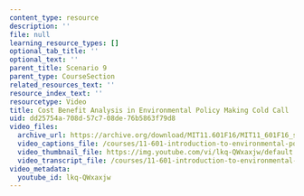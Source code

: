 ```yaml
---
content_type: resource
description: ''
file: null
learning_resource_types: []
optional_tab_title: ''
optional_text: ''
parent_title: Scenario 9
parent_type: CourseSection
related_resources_text: ''
resource_index_text: ''
resourcetype: Video
title: Cost Benefit Analysis in Environmental Policy Making Cold Call
uid: dd25754a-708d-57c7-08de-76b5863f79d8
video_files:
  archive_url: https://archive.org/download/MIT11.601F16/MIT11_601F16_s09_Cold_Call_300k.mp4
  video_captions_file: /courses/11-601-introduction-to-environmental-policy-and-planning-fall-2016/edd9d3aa28bd5ca9b1b32a15b4b0c77d_lkq-QWxaxjw.vtt
  video_thumbnail_file: https://img.youtube.com/vi/lkq-QWxaxjw/default.jpg
  video_transcript_file: /courses/11-601-introduction-to-environmental-policy-and-planning-fall-2016/02977466d2f56cba6678d4881e454c21_lkq-QWxaxjw.pdf
video_metadata:
  youtube_id: lkq-QWxaxjw
---
```

